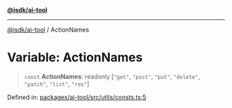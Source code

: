 [**@isdk/ai-tool**](../README.md)

***

[@isdk/ai-tool](../globals.md) / ActionNames

# Variable: ActionNames

> `const` **ActionNames**: readonly \[`"get"`, `"post"`, `"put"`, `"delete"`, `"patch"`, `"list"`, `"res"`\]

Defined in: [packages/ai-tool/src/utils/consts.ts:5](https://github.com/isdk/ai-tool.js/blob/c084189f913fb955b91b492de68bd07ce78f8c82/src/utils/consts.ts#L5)
